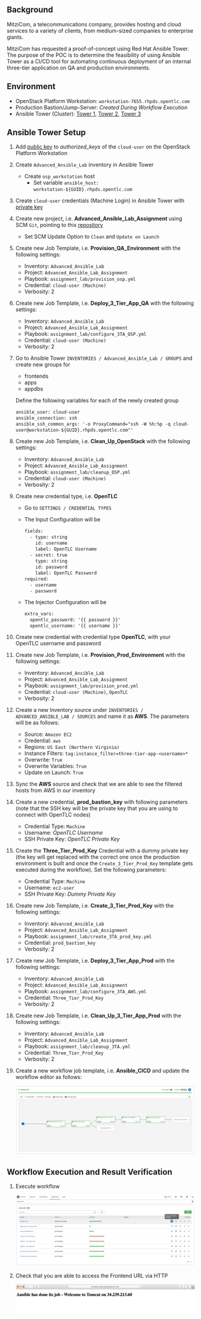 ## Background ##

MitziCom, a telecommunications company, provides hosting and cloud services to a variety of clients, from medium-sized companies to enterprise giants.

MitziCom has requested a proof-of-concept using Red Hat Ansible Tower. The purpose of the POC is to determine the feasibility of using Ansible Tower as a CI/CD tool for automating continuous deployment of an internal three-tier application on QA and production environments.


## Environment ##

- OpenStack Platform Workstation: `workstation-7655.rhpds.opentlc.com`
- Production Bastion/Jump-Server: *Created During Workflow Execution*
- Ansible Tower (Cluster): [Tower 1](https://tower1.ffe9.example.opentlc.com), [Tower 2](https://tower2.ffe9.example.opentlc.com), [Tower 3](https://tower3.ffe9.example.opentlc.com)


## Ansible Tower Setup ##

1. Add [public key](http://www.opentlc.com/download/ansible_bootcamp/openstack_keys/openstack.pub) to *authorized_keys* of the `cloud-user` on the OpenStack Platform Workstation

2. Create `Advanced_Ansible_Lab` inventory in Ansible Tower
    - Create `osp_workstation` host
      - Set variable `ansible_host: workstation-${GUID}.rhpds.opentlc.com`

3. Create `cloud-user` credentials (Machine Login) in Ansible Tower with [private key](http://www.opentlc.com/download/ansible_bootcamp/openstack_keys/openstack.pem) 

4. Create new project, i.e. **Advanced_Ansible_Lab_Assignment** using SCM `Git`, pointing to this [repository](https://github.com/eanylin/ansible-lab)
    - Set SCM Update Option to `Clean` and `Update on Launch`

5. Create new Job Template, i.e. **Provision_QA_Environment** with the following settings:
    - Inventory: `Advanced_Ansible_Lab`
    - Project: `Advanced_Ansible_Lab_Assignment`
    - Playbook: `assignment_lab/provision_osp.yml`
    - Credential: `cloud-user (Machine)`
    - Verbosity: 2

6. Create new Job Template, i.e. **Deploy_3_Tier_App_QA** with the following settings:
    - Inventory: `Advanced_Ansible_Lab`
    - Project: `Advanced_Ansible_Lab_Assignment`
    - Playbook: `assignment_lab/configure_3TA_OSP.yml`
    - Credential: `cloud-user (Machine)`
    - Verbosity: 2

7. Go to Ansible Tower `INVENTORIES / Advanced_Ansible_Lab / GROUPS` and create new groups for
    - frontends
    - apps
    - appdbs

   Define the following variables for each of the newly created group
   ```
   ansible_user: cloud-user
   ansible_connection: ssh
   ansible_ssh_common_args: '-o ProxyCommand="ssh -W %h:%p -q cloud-user@workstation-${GUID}.rhpds.opentlc.com"'
   ```  

8. Create new Job Template, i.e. **Clean_Up_OpenStack** with the following settings:
    - Inventory: `Advanced_Ansible_Lab`
    - Project: `Advanced_Ansible_Lab_Assignment`
    - Playbook: `assignment_lab/cleanup_OSP.yml`
    - Credential: `cloud-user (Machine)`
    - Verbosity: 2

9. Create new credential type, i.e. **OpenTLC**
    - Go to `SETTINGS / CREDENTIAL TYPES`
    - The Input Configuration will be

      ```
      fields:
        - type: string
          id: username
          label: OpenTLC Username
        - secret: true
          type: string
          id: password
          label: OpenTLC Password
      required:
        - username
        - password
      ```
    - The Injector Configuration will be

      ```
      extra_vars:
        opentlc_password: '{{ password }}'
        opentlc_username: '{{ username }}'
      ```

10. Create new credential with credential type **OpenTLC**, with your OpenTLC username and password

11. Create new Job Template, i.e. **Provision_Prod_Environment** with the following settings:
    - Inventory: `Advanced_Ansible_Lab`
    - Project: `Advanced_Ansible_Lab_Assignment`
    - Playbook: `assignment_lab/provision_prod.yml`
    - Credential: `cloud-user (Machine)`, `OpenTLC`
    - Verbosity: 2

12. Create a new Inventory source under `INVENTORIES / ADVANCED_ANSIBLE_LAB / SOURCES` and name it as **AWS**. The parameters will be as follows:
    - Source: `Amazon EC2`
    - Credential: `aws`
    - Regions: `US East (Northern Virginia)`
    - Instance Filters: `tag:instance_filter=three-tier-app-<username>*`
    - Overwrite: `True`
    - Overwrite Variables: `True`
    - Update on Launch: `True`

13. Sync the **AWS** source and check that we are able to see the filtered hosts from AWS in our inventory

14. Create a new credential, **prod_bastion_key** with following parameters (note that the SSH key will be the private key that you are using to connect with OpenTLC nodes)
    - Credential Type: `Machine`
    - Username: *OpenTLC Username*
    - SSH Private Key: *OpenTLC Private Key*

15. Create the **Three_Tier_Prod_Key** Credential with a dummy private key (the key will get replaced with the correct one once the production environment is built and once the `Create_3_Tier_Prod_Key` template gets executed during the workflow). Set the following parameters:
    - Credential Type: `Machine`
    - Username: `ec2-user`
    - SSH Private Key: *Dummy Private Key*

16. Create new Job Template, i.e. **Create_3_Tier_Prod_Key** with the following settings:
    - Inventory: `Advanced_Ansible_Lab`
    - Project: `Advanced_Ansible_Lab_Assignment`
    - Playbook: `assignment_lab/create_3TA_prod_key.yml`
    - Credential: `prod_bastion_key`
    - Verbosity: 2

17. Create new Job Template, i.e. **Deploy_3_Tier_App_Prod** with the following settings:
    - Inventory: `Advanced_Ansible_Lab`
    - Project: `Advanced_Ansible_Lab_Assignment`
    - Playbook: `assignment_lab/configure_3TA_AWS.yml`
    - Credential: `Three_Tier_Prod_Key`
    - Verbosity: 2

18. Create new Job Template, i.e. **Clean_Up_3_Tier_App_Prod** with the following settings:
    - Inventory: `Advanced_Ansible_Lab`
    - Project: `Advanced_Ansible_Lab_Assignment`
    - Playbook: `assignment_lab/cleanup_3TA.yml`
    - Credential: `Three_Tier_Prod_Key`
    - Verbosity: 2

19. Create a new workflow job template, i.e. **Ansible_CICD** and update the workflow editor as follows:

    ![workflow](images/workflow.png)


## Workflow Execution and Result Verification ##

1. Execute workflow

   ![workflow](images/templates.png)

2. Check that you are able to access the Frontend URL via HTTP

    ![workflow](images/frontend.png)
